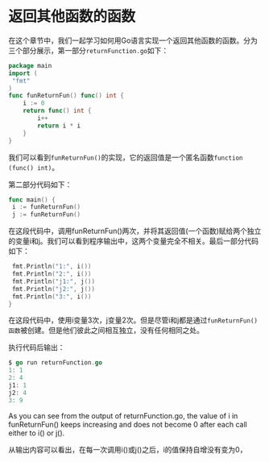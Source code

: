 # 返回其他函数的函数

在这个章节中，我们一起学习如何用Go语言实现一个返回其他函数的函数。分为三个部分展示，第一部分`returnFunction.go`如下：

```go
package main
import (
 "fmt"
)
func funReturnFun() func() int {
    i := 0
    return func() int {
        i++
        return i * i
    }
}
```

我们可以看到`funReturnFun()`的实现，它的返回值是一个匿名函数`function (func() int)`。

第二部分代码如下：

```go
func main() {
 i := funReturnFun()
 j := funReturnFun()
```

在这段代码中，调用funReturnFun()两次，并将其返回值(一个函数)赋给两个独立的变量i和j。我们可以看到程序输出中，这两个变量完全不相关。最后一部分代码如下：

```go
 fmt.Println("1:", i())
 fmt.Println("2:", i())
 fmt.Println("j1:", j())
 fmt.Println("j2:", j())
 fmt.Println("3:", i())
}
```

在这段代码中，使用i变量3次，j变量2次。但是尽管i和j都是通过`funReturnFun()函数`被创建。但是他们彼此之间相互独立，没有任何相同之处。

执行代码后输出：

```go
$ go run returnFunction.go
1: 1
2: 4
j1: 1
j2: 4
3: 9
```

As you can see from the output of returnFunction.go, the value of i in funReturnFun() keeps increasing and does not become 0 after each call either to i() or j().

从输出内容可以看出，在每一次调用i()或j()之后，i的值保持自增没有变为0，
